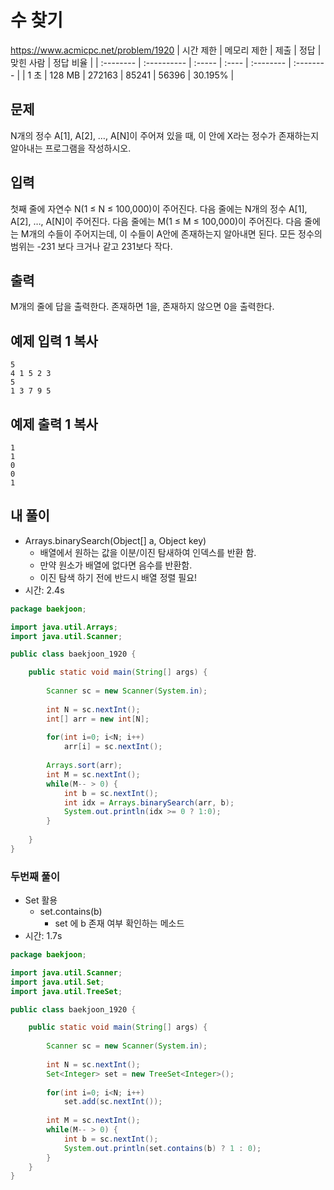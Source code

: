 # 수 찾기 
https://www.acmicpc.net/problem/1920
| 시간 제한 | 메모리 제한 | 제출   | 정답  | 맞힌 사람 | 정답 비율 |
| :-------- | :---------- | :----- | :---- | :-------- | :-------- |
| 1 초      | 128 MB      | 272163 | 85241 | 56396     | 30.195%   |

## 문제

N개의 정수 A[1], A[2], …, A[N]이 주어져 있을 때, 이 안에 X라는 정수가 존재하는지 알아내는 프로그램을 작성하시오.

## 입력

첫째 줄에 자연수 N(1 ≤ N ≤ 100,000)이 주어진다. 다음 줄에는 N개의 정수 A[1], A[2], …, A[N]이 주어진다. 다음 줄에는 M(1 ≤ M ≤ 100,000)이 주어진다. 다음 줄에는 M개의 수들이 주어지는데, 이 수들이 A안에 존재하는지 알아내면 된다. 모든 정수의 범위는 -231 보다 크거나 같고 231보다 작다.

## 출력

M개의 줄에 답을 출력한다. 존재하면 1을, 존재하지 않으면 0을 출력한다.

## 예제 입력 1 복사

```
5
4 1 5 2 3
5
1 3 7 9 5
```

## 예제 출력 1 복사

```
1
1
0
0
1
```



## 내 풀이

* Arrays.binarySearch(Object[] a, Object key)
  * 배열에서 원하는 값을 이분/이진 탐새하여 인덱스를 반환 함. 
  * 만약 원소가 배열에 없다면 음수를 반환함.
  * 이진 탐색 하기 전에 반드시 배열 정렬 필요!
* 시간: 2.4s

```java
package baekjoon;

import java.util.Arrays;
import java.util.Scanner;

public class baekjoon_1920 {

	public static void main(String[] args) {
		
		Scanner sc = new Scanner(System.in);
		
		int N = sc.nextInt();
		int[] arr = new int[N];
		
		for(int i=0; i<N; i++) 
			arr[i] = sc.nextInt();
		
		Arrays.sort(arr);
		int M = sc.nextInt();
		while(M-- > 0) {
			int b = sc.nextInt();
			int idx = Arrays.binarySearch(arr, b);
			System.out.println(idx >= 0 ? 1:0);
		}
	
	}
}
```



### 두번째 풀이

* Set 활용
  * set.contains(b) 
    * set 에 b 존재 여부 확인하는 메소드
* 시간: 1.7s

```java
package baekjoon;

import java.util.Scanner;
import java.util.Set;
import java.util.TreeSet;

public class baekjoon_1920 {

	public static void main(String[] args) {
		
		Scanner sc = new Scanner(System.in);
		
		int N = sc.nextInt();
		Set<Integer> set = new TreeSet<Integer>();
		
		for(int i=0; i<N; i++) 
			set.add(sc.nextInt());
		
		int M = sc.nextInt();
		while(M-- > 0) {
			int b = sc.nextInt();
			System.out.println(set.contains(b) ? 1 : 0);
		}
	}
}
```

